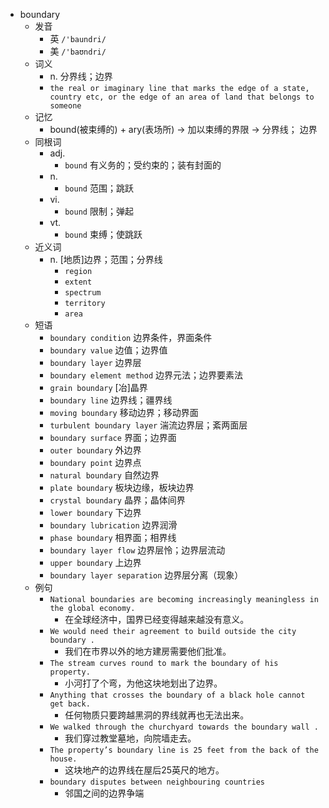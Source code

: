 - boundary
  - 发音
    - 英 `/'baundri/`
    - 美 `/'baʊndri/`
  - 词义
    - n. 分界线；边界
    - `the real or imaginary line that marks the edge of a state, country etc, or the edge of an area of land that belongs to someone`
  - 记忆
    - bound(被束缚的) + ary(表场所) → 加以束缚的界限 → 分界线； 边界
  - 同根词
    - adj.
      - `bound` 有义务的；受约束的；装有封面的
    - n.
      - `bound` 范围；跳跃
    - vi.
      - `bound` 限制；弹起
    - vt.
      - `bound` 束缚；使跳跃
  - 近义词
    - n. [地质]边界；范围；分界线
      - `region`
      - `extent`
      - `spectrum`
      - `territory`
      - `area`
  - 短语
    - `boundary condition` 边界条件，界面条件 
    - `boundary value` 边值；边界值 
    - `boundary layer` 边界层 
    - `boundary element method` 边界元法；边界要素法 
    - `grain boundary` [冶]晶界 
    - `boundary line` 边界线；疆界线 
    - `moving boundary` 移动边界；移动界面 
    - `turbulent boundary layer` 湍流边界层；紊两面层 
    - `boundary surface` 界面；边界面 
    - `outer boundary` 外边界 
    - `boundary point` 边界点 
    - `natural boundary` 自然边界 
    - `plate boundary` 板块边缘，板块边界 
    - `crystal boundary` 晶界；晶体间界 
    - `lower boundary` 下边界 
    - `boundary lubrication` 边界润滑 
    - `phase boundary` 相界面；相界线 
    - `boundary layer flow` 边界层怜；边界层流动 
    - `upper boundary` 上边界 
    - `boundary layer separation` 边界层分离（现象） 
  - 例句
    - `National boundaries are becoming increasingly meaningless in the global economy.`
      - 在全球经济中，国界已经变得越来越没有意义。
    - `We would need their agreement to build outside the city boundary .`
      - 我们在市界以外的地方建房需要他们批准。
    - `The stream curves round to mark the boundary of his property.`
      - 小河打了个弯，为他这块地划出了边界。
    - `Anything that crosses the boundary of a black hole cannot get back.`
      - 任何物质只要跨越黑洞的界线就再也无法出来。
    - `We walked through the churchyard towards the boundary wall .`
      - 我们穿过教堂墓地，向院墙走去。
    - `The property’s boundary line is 25 feet from the back of the house.`
      - 这块地产的边界线在屋后25英尺的地方。
    - `boundary disputes between neighbouring countries`
      - 邻国之间的边界争端

